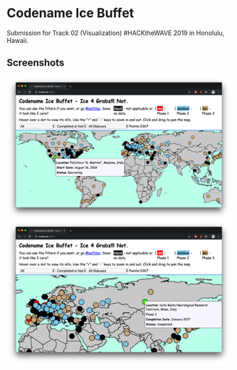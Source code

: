 # Codename Ice Buffet

Submission for Track 02 (Visualization) #HACKtheWAVE 2019 in Honolulu, Hawaii.

## Screenshots
<img src="./screenshot-01.png" />
<br />
<img src="./screenshot-02.png" />
